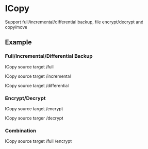 # ICopy
Support full/incremental/differential backup, file encrypt/decrypt and copy/move

## Example
### Full/Incremental/Differential Backup
ICopy source target /full

ICopy source target /incremental

ICopy source target /differential

### Encrypt/Decrypt
ICopy source target /encrypt

ICopy source targer /decrypt

### Combination
ICopy source target /full /encrypt
